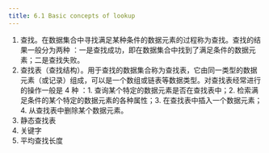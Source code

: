 ```yaml
---
title: 6.1 Basic concepts of lookup
---
```


1. 查找。在数据集合中寻找满足某种条件的数据元素的过程称为查找。查找的结果一般分为两种 ：一是查找成功，即在数据集合中找到了满足条件的数据元素；二是查找失败。
2. 查找表（查找结构）。用于查找的数据集合称为查找表，它由同一类型的数据元素（或记录）组成，可以是一个数组或链表等数据类型。对查找表经常进行的操作一般是 4 种 ：1. 查询某个特定的数据元素是否在查找表中；2. 检索满足条件的某个特定的数据元素的各种属性；3. 在查找表中插入一个数据元素；4. 从查找表中删除某个数据元素。
3. 静态查找表
4. 关键字
5. 平均查找长度

